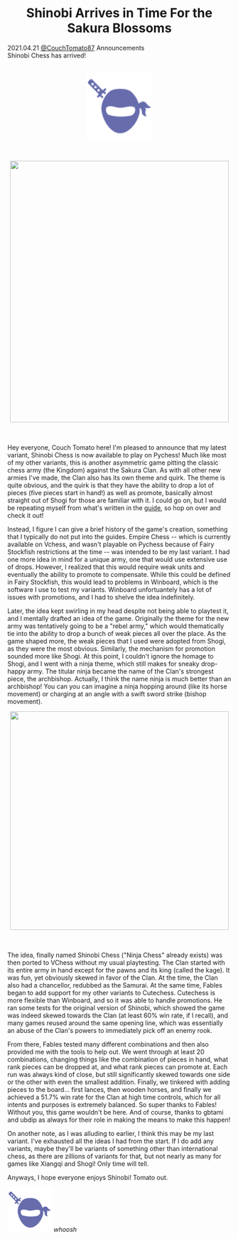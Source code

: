 <h1 align="center">Shinobi Arrives in Time For the Sakura Blossoms</h1>

<div class="meta-headline">
    <div class= "meta">
        <span class="text">2021.04.21</span>
        <span class="text"><a href="/@/CouchTomato87">@CouchTomato87</a></span>
        <span class="text">Announcements</span>
    </div>
    <div class= "headline">Shinobi Chess has arrived!</div>
</div>
</br>

<p align="center">
  <img src="https://github.com/gbtami/pychess-variants/blob/master/static/icons/shinobi.svg" width="150" height="150">
</p>
<br>

<p align="center">
  <img src="https://github.com/gbtami/pychess-variants/blob/master/static/images/CVariantsGuide/Shinobi.png" width="492" height="589">
</p>
<br>

Hey everyone, Couch Tomato here! I'm pleased to announce that my latest variant, Shinobi Chess is now available to play on Pychess! Much like most of my other variants, this is another asymmetric game pitting the classic chess army (the Kingdom) against the Sakura Clan. As with all other new armies I've made, the Clan also has its own theme and quirk. The theme is quite obvious, and the quirk is that they have the ability to drop a lot of pieces (five pieces start in hand!) as well as promote, basically almost straight out of Shogi for those are familiar with it. I could go on, but I would be repeating myself from what's written in the [guide](https://www.pychess.org/variant/shinobi), so hop on over and check it out!

Instead, I figure I can give a brief history of the game's creation, something that I typically do not put into the guides. Empire Chess -- which is currently available on Vchess, and wasn't playable on Pychess because of Fairy Stockfish restrictions at the time -- was intended to be my last variant. I had one more idea in mind for a unique army, one that would use extensive use of drops. However, I realized that this would require weak units and eventually the ability to promote to compensate. While this could be defined in Fairy Stockfish, this would lead to problems in Winboard, which is the software I use to test my variants. Winboard unfortuantely has a lot of issues with promotions, and I had to shelve the idea indefinitely.

Later, the idea kept swirling in my head despite not being able to playtest it, and I mentally drafted an idea of the game. Originally the theme for the new army was tentatively going to be a "rebel army," which would thematically tie into the ability to drop a bunch of weak pieces all over the place. As the game shaped more, the weak pieces that I used were adopted from Shogi, as they were the most obvious. Similarly, the mechanism for promotion sounded more like Shogi. At this point, I couldn't ignore the homage to Shogi, and I went with a ninja theme, which still makes for sneaky drop-happy army. The titular ninja became the name of the Clan's strongest piece, the archbishop. Actually, I think the name ninja is much better than an archbishop! You can you can imagine a ninja hopping around (like its horse movement) or charging at an angle with a swift sword strike (bishop movement).

<p align="center">
  <img src="https://github.com/gbtami/pychess-variants/blob/master/static/images/CVariantsGuide/Ninja.png" width="492" height="492">
</p>
<br>

The idea, finally named Shinobi Chess ("Ninja Chess" already exists) was then ported to VChess without my usual playtesting. The Clan started with its entire army in hand except for the pawns and its king (called the kage). It was fun, yet obviously skewed in favor of the Clan. At the time, the Clan also had a chancellor, redubbed as the Samurai. At the same time, Fables began to add support for my other variants to Cutechess. Cutechess is more flexible than Winboard, and so it was able to handle promotions. He ran some tests for the original version of Shinobi, which showed the game was indeed skewed towards the Clan (at least 60% win rate, if I recall), and many games reused around the same opening line, which was essentially an abuse of the Clan's powers to immediately pick off an enemy rook.

From there, Fables tested many different combinations and then also provided me with the tools to help out. We went through at least 20 combinations, changing things like the combination of pieces in hand, what rank pieces can be dropped at, and what rank pieces can promote at. Each run was always kind of close, but still significantly skewed towards one side or the other with even the smallest addition. Finally, we tinkered with adding pieces to the board... first lances, then wooden horses, and finally we achieved a 51.7% win rate for the Clan at high time controls, which for all intents and purposes is extremely balanced. So super thanks to Fables! Without you, this game wouldn't be here. And of course, thanks to gbtami and ubdip as always for their role in making the means to make this happen!

On another note, as I was alluding to earlier, I think this may be my last variant. I've exhausted all the ideas I had from the start. If I do add any variants, maybe they'll be  variants of something other than international chess, as there are zillions of variants for that, but not nearly as many for games like Xiangqi and Shogi! Only time will tell.

Anyways, I hope everyone enjoys Shinobi! Tomato out.

![Shinobi](https://github.com/gbtami/pychess-variants/blob/master/static/icons/shinobi.svg)  *whoosh*
